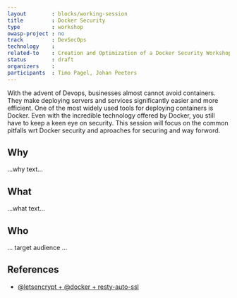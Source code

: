 ```yaml
---
layout        : blocks/working-session
title         : Docker Security
type          : workshop
owasp-project : no
track         : DevSecOps
technology    :
related-to    : Creation and Optimization of a Docker Security Workshop
status        : draft
organizers    :
participants  : Timo Pagel, Johan Peeters
---
```


With the advent of Devops, businesses almost cannot avoid containers. They make deploying servers and services significantly easier and more efficient. One of the most widely used tools for deploying containers is Docker.
Even with the incredible technology offered by Docker, you still have to keep a keen eye on security. This session will focus on the common pitfalls wrt Docker security and aproaches for securing and way forword.

## Why

...why text...

## What

...what text...

## Who

... target audience ...

## References

 - [@letsencrypt + @docker + resty-auto-ssl](https://twitter.com/bpedro/status/859862631921987586)
